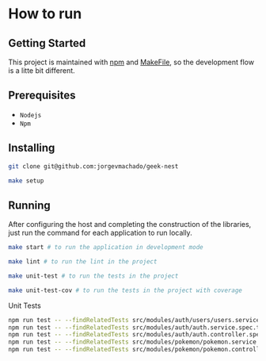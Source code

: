 # How to run

## Getting Started

This project is maintained with [npm](https://www.npmjs.com/) and [MakeFile](https://makefiletutorial.com/), so the development flow is a litte bit different.

## Prerequisites

- `Nodejs`
- `Npm`

## Installing

```sh
git clone git@github.com:jorgevmachado/geek-nest
```

```sh
make setup
```
## Running

After configuring the host and completing the construction of the libraries, just run the command for each application to run locally.

```sh
make start # to run the application in development mode

make lint # to run the lint in the project

make unit-test # to run the tests in the project

make unit-test-cov # to run the tests in the project with coverage
```

Unit Tests
```sh
npm run test -- --findRelatedTests src/modules/auth/users/users.service.spec.ts
npm run test -- --findRelatedTests src/modules/auth/auth.service.spec.ts
npm run test -- --findRelatedTests src/modules/auth/auth.controller.spec.ts
npm run test -- --findRelatedTests src/modules/pokemon/pokemon.service.spec.ts
npm run test -- --findRelatedTests src/modules/pokemon/pokemon.controller.spec.ts

```
